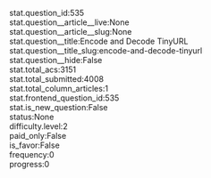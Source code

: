 stat.question_id:535  
stat.question__article__live:None  
stat.question__article__slug:None  
stat.question__title:Encode and Decode TinyURL  
stat.question__title_slug:encode-and-decode-tinyurl  
stat.question__hide:False  
stat.total_acs:3151  
stat.total_submitted:4008  
stat.total_column_articles:1  
stat.frontend_question_id:535  
stat.is_new_question:False  
status:None  
difficulty.level:2  
paid_only:False  
is_favor:False  
frequency:0  
progress:0  
